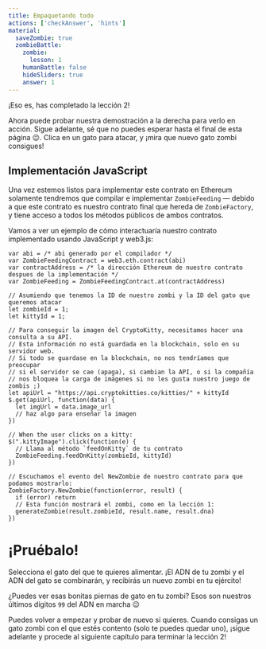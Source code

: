 ```yaml
---
title: Empaquetando todo
actions: ['checkAnswer', 'hints']
material:
  saveZombie: true
  zombieBattle:
    zombie:
      lesson: 1
    humanBattle: false
    hideSliders: true
    answer: 1
---
```


¡Eso es, has completado la lección 2!

Ahora puede probar nuestra demostración a la derecha para verlo en acción. Sigue adelante, sé que no puedes esperar hasta el final de esta página 😉. Clica en un gato para atacar, y ¡mira que nuevo gato zombi consigues!

## Implementación JavaScript

Una vez estemos listos para implementar este contrato en Ethereum solamente tendremos que compilar e implementar `ZombieFeeding` — debido a que este contrato es nuestro contrato final que hereda de `ZombieFactory`, y tiene acceso a todos los métodos públicos de ambos contratos.

Vamos a ver un ejemplo de cómo interactuaría nuestro contrato implementado usando JavaScript y web3.js:

```
var abi = /* abi generado por el compilador */
var ZombieFeedingContract = web3.eth.contract(abi)
var contractAddress = /* la dirección Ethereum de nuestro contrato despues de la implementación */
var ZombieFeeding = ZombieFeedingContract.at(contractAddress)

// Asumiendo que tenemos la ID de nuestro zombi y la ID del gato que queremos atacar
let zombieId = 1;
let kittyId = 1;

// Para conseguir la imagen del CryptoKitty, necesitamos hacer una consulta a su API.
// Esta información no está guardada en la blockchain, solo en su servidor web.
// Si todo se guardase en la blockchain, no nos tendríamos que preocupar
// si el servidor se cae (apaga), si cambian la API, o si la compañía 
// nos bloquea la carga de imágenes si no les gusta nuestro juego de zombis ;)
let apiUrl = "https://api.cryptokitties.co/kitties/" + kittyId
$.get(apiUrl, function(data) {
  let imgUrl = data.image_url
  // haz algo para enseñar la imagen
})

// When the user clicks on a kitty:
$(".kittyImage").click(function(e) {
  // Llama al método `feedOnKitty` de tu contrato
  ZombieFeeding.feedOnKitty(zombieId, kittyId)
})

// Escuchamos el evento del NewZombie de nuestro contrato para que podamos mostrarlo:
ZombieFactory.NewZombie(function(error, result) {
  if (error) return
  // Esta función mostrará el zombi, como en la lección 1:
  generateZombie(result.zombieId, result.name, result.dna)
})
```

# ¡Pruébalo!

Selecciona el gato del que te quieres alimentar. ¡El ADN de tu zombi y el ADN del gato se combinarán, y recibirás un nuevo zombi en tu ejército!

¿Puedes ver esas bonitas piernas de gato en tu zombi? Esos son nuestros últimos dígitos `99` del ADN en marcha 😉
 
Puedes volver a empezar y probar de nuevo si quieres. Cuando consigas un gato zombi con el que estés contento (solo te puedes quedar uno), ¡sigue adelante y procede al siguiente capítulo para terminar la lección 2!
